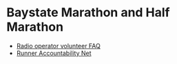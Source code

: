 # Baystate Marathon and Half Marathon

- [Radio operator volunteer FAQ](baystate-marathon-volunteer-faq.html)
- [Runner Accountability Net](baystate-marathon-ran.html)

